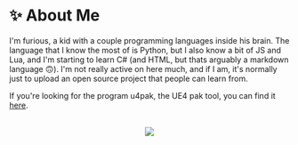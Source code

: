 # ✨ About Me

I'm furious, a kid with a couple programming languages inside his brain. The language that I know the most of is Python, but I also know a bit of JS and Lua, and I'm starting to learn C# (and HTML, but thats arguably a markdown language 🙃). I'm not really active on here much, and if I am, it's normally just to upload an open source project that people can learn from.

If you're looking for the program u4pak, the UE4 pak tool, you can find it [here](https://github.com/panzi/u4pak).

<p align="center">
  <br>
  <img src="https://github-readme-stats.vercel.app/api?username=FuriousDev&count_private=true&show_icons=true&theme=radical" />
</p>
<br>

